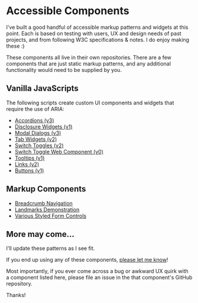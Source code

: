 # Accessible Components  
I've built a good handful of accessible markup patterns and widgets at this point. Each is based on testing with users, UX and design needs of past projects, and from following W3C specifications & notes. I do enjoy making these :)  

These components all live in their own repositories. There are a few components that are just static markup patterns, and any additional functionality would need to be supplied by you.  


## Vanilla JavaScripts
The following scripts create custom UI components and widgets that require the use of ARIA:  
* [Accordions (v3)](https://github.com/scottaohara/accessible_accordions)  
* [Disclosure Widgets (v1)](https://github.com/scottaohara/aria_disclosure_widget)  
* [Modal Dialogs (v3)](https://github.com/scottaohara/accessible_modal_window)
* [Tab Widgets (v2)](https://github.com/scottaohara/a11y_tab_widget)
* [Switch Toggles (v2)](https://github.com/scottaohara/aria-switch-button)  
* [Switch Toggle Web Component (v0)](https://github.com/scottaohara/a11y_switch_web_component)
* [Tooltips (v1)](https://github.com/scottaohara/a11y_tooltips) 
* [Links (v2)](https://github.com/scottaohara/aria-links)   
* [Buttons (v1)](https://github.com/scottaohara/a11y_button)    


## Markup Components  
* [Breadcrumb Navigation](https://github.com/scottaohara/a11y_breadcrumbs)  
* [Landmarks Demonstration](https://github.com/scottaohara/landmarks_demo)
* [Various Styled Form Controls](https://github.com/scottaohara/a11y_styled_form_controls) 


## More may come...
I'll update these patterns as I see fit.  

If you end up using any of these components, [please let me know](https://twitter.com/scottohara)!  

Most importantly, if you ever come across a bug or awkward UX quirk with a component listed here, please file an issue in the that component's GitHub repository.  

Thanks!

